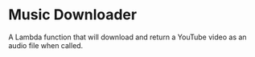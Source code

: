 # Music Downloader
A Lambda function that will download and return a YouTube video as an audio file
when called.